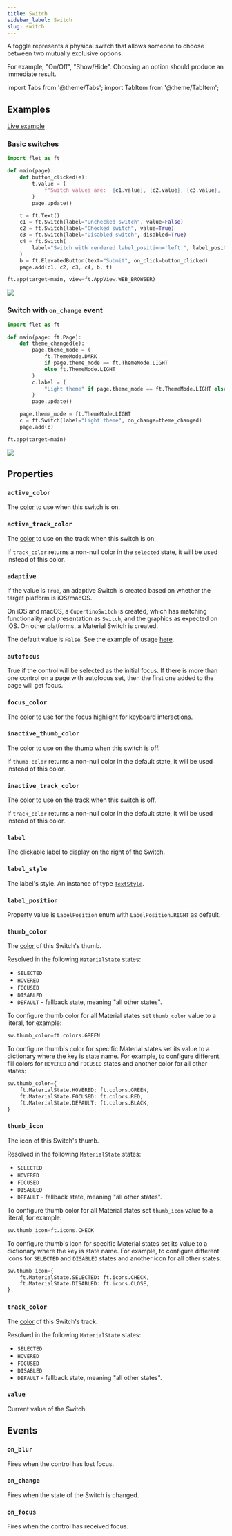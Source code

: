 ```yaml
---
title: Switch
sidebar_label: Switch
slug: switch
---
```


A toggle represents a physical switch that allows someone to choose between two mutually exclusive options.

For example, "On/Off", "Show/Hide". Choosing an option should produce an immediate result.

import Tabs from '@theme/Tabs';
import TabItem from '@theme/TabItem';

## Examples

[Live example](https://flet-controls-gallery.fly.dev/input/switch)

### Basic switches

<Tabs groupId="language">
  <TabItem value="python" label="Python" default>

```python
import flet as ft

def main(page):
    def button_clicked(e):
        t.value = (
            f"Switch values are:  {c1.value}, {c2.value}, {c3.value}, {c4.value}."
        )
        page.update()

    t = ft.Text()
    c1 = ft.Switch(label="Unchecked switch", value=False)
    c2 = ft.Switch(label="Checked switch", value=True)
    c3 = ft.Switch(label="Disabled switch", disabled=True)
    c4 = ft.Switch(
        label="Switch with rendered label_position='left'", label_position=ft.LabelPosition.LEFT
    )
    b = ft.ElevatedButton(text="Submit", on_click=button_clicked)
    page.add(c1, c2, c3, c4, b, t)

ft.app(target=main, view=ft.AppView.WEB_BROWSER)
```
  </TabItem>
</Tabs>

<img src="/img/docs/controls/switch/basic-switch.gif" className="screenshot-30"/>

### Switch with `on_change` event

<Tabs groupId="language">
  <TabItem value="python" label="Python" default>

```python
import flet as ft

def main(page: ft.Page):
    def theme_changed(e):
        page.theme_mode = (
            ft.ThemeMode.DARK
            if page.theme_mode == ft.ThemeMode.LIGHT
            else ft.ThemeMode.LIGHT
        )
        c.label = (
            "Light theme" if page.theme_mode == ft.ThemeMode.LIGHT else "Dark theme"
        )
        page.update()

    page.theme_mode = ft.ThemeMode.LIGHT
    c = ft.Switch(label="Light theme", on_change=theme_changed)
    page.add(c)

ft.app(target=main)
```
  </TabItem>
</Tabs>

<img src="/img/docs/controls/switch/switch-with-change-event.gif" className="screenshot-30"/>

## Properties

### `active_color`

The [color](/docs/reference/colors) to use when this switch is on.

### `active_track_color`

The [color](/docs/reference/colors) to use on the track when this switch is on.

If `track_color` returns a non-null color in the `selected` state, it will be used instead of this color.

### `adaptive`

If the value is `True`, an adaptive Switch is created based on whether the target platform is iOS/macOS.

On iOS and macOS, a `CupertinoSwitch` is created, which has matching functionality and presentation as `Switch`, and the graphics as expected on iOS. On other platforms, a Material Switch is created.

The default value is `False`. See the example of usage [here](/docs/controls/cupertinoswitch#cupertinoswitch-and-adaptive-switch).

### `autofocus`

True if the control will be selected as the initial focus. If there is more than one control on a page with autofocus set, then the first one added to the page will get focus.

### `focus_color`

The [color](/docs/reference/colors) to use for the focus highlight for keyboard interactions.

### `inactive_thumb_color`

The [color](/docs/reference/colors) to use on the thumb when this switch is off.

If `thumb_color` returns a non-null color in the default state, it will be used instead of this color.

### `inactive_track_color`

The [color](/docs/reference/colors) to use on the track when this switch is off.

If `track_color` returns a non-null color in the default state, it will be used instead of this color.

### `label`

The clickable label to display on the right of the Switch.

### `label_style`

The label's style. An instance of type [`TextStyle`](#textstyle-properties).

### `label_position`

Property value is `LabelPosition` enum with `LabelPosition.RIGHT` as default.

### `thumb_color`

The [color](/docs/reference/colors) of this Switch's thumb.

Resolved in the following `MaterialState` states:

* `SELECTED`
* `HOVERED`
* `FOCUSED`
* `DISABLED`
* `DEFAULT` - fallback state, meaning "all other states".

To configure thumb color for all Material states set `thumb_color` value to a literal, for example:

```python
sw.thumb_color=ft.colors.GREEN
```

To configure thumb's color for specific Material states set its value to a dictionary where the key is state name. For example, to configure different fill colors for `HOVERED` and `FOCUSED` states and another color for all other states:

```python
sw.thumb_color={
    ft.MaterialState.HOVERED: ft.colors.GREEN,
    ft.MaterialState.FOCUSED: ft.colors.RED,
    ft.MaterialState.DEFAULT: ft.colors.BLACK,
}
```

### `thumb_icon`

The icon of this Switch's thumb.

Resolved in the following `MaterialState` states:

* `SELECTED`
* `HOVERED`
* `FOCUSED`
* `DISABLED`
* `DEFAULT` - fallback state, meaning "all other states".

To configure thumb color for all Material states set `thumb_icon` value to a literal, for example:

```python
sw.thumb_icon=ft.icons.CHECK
```

To configure thumb's icon for specific Material states set its value to a dictionary where the key is state name. For example, to configure different icons for `SELECTED` and `DISABLED` states and another icon for all other states:

```python
sw.thumb_icon={
    ft.MaterialState.SELECTED: ft.icons.CHECK,
    ft.MaterialState.DISABLED: ft.icons.CLOSE,
}
```

### `track_color`

The [color](/docs/reference/colors) of this Switch's track.

Resolved in the following `MaterialState` states:

* `SELECTED`
* `HOVERED`
* `FOCUSED`
* `DISABLED`
* `DEFAULT` - fallback state, meaning "all other states".

### `value`

Current value of the Switch.

## Events

### `on_blur`

Fires when the control has lost focus.

### `on_change`

Fires when the state of the Switch is changed.

### `on_focus`

Fires when the control has received focus.